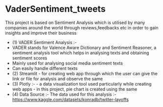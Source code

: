 # VaderSentiment_tweets
This project is based on Sentiment Analysis which is utilised by many companies around the world through reviews,feedbacks etc in order to gain insights and improve their business
- (1) VADER Sentiment Analysis :-
- VADER stands for Valence Aware Dictionary and Sentiment Reasoner, a sentiment analysis tool which helps in analysing texts and obtaining sentiment scores
-  Mainly used for analysing social media sentiment texts
- Can easily handle different texts
-  (2) Streamlit - for creating web app through which the user can give the link or file for analysis and observe the same
-  (3) Plotly :- - a data visualization tool used particularly while creating web apps
                 - in this project, pie chart is created using the same
- (4) Data Source :- The data used for this analysis :- https://www.kaggle.com/datasets/konradb/twitter-layoffs
  
